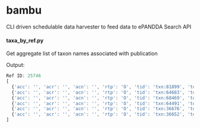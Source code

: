 # bambu
CLI driven schedulable data harvester to feed data to ePANDDA Search API

#### taxa_by_ref.py
Get aggregate list of taxon names associated with publication

Output:

```javascript
Ref ID: 25746
[
  {'acc': '', 'acr': '', 'acn': '', 'rtp': 'O', 'tid': 'txn:81899', 'tdf': 'recombined as', 'rank': 3, 'name': 'Balaena glacialis'},
  {'acc': '', 'acr': '', 'acn': '', 'rtp': 'O', 'tid': 'txn:64683', 'tdf': '', 'rank': 3, 'name': 'Balaena mysticetus'},
  {'acc': '', 'acr': '', 'acn': '', 'rtp': 'O', 'tid': 'txn:68469', 'tdf': '', 'rank': 3, 'name': 'Balaenoptera acutorostrata'}, 
  {'acc': '', 'acr': '', 'acn': '', 'rtp': 'O', 'tid': 'txn:64491', 'tdf': '', 'rank': 3, 'name': 'Megaptera novaeangliae'},
  {'acc': '', 'acr': '', 'acn': '', 'rtp': 'O', 'tid': 'txn:36676', 'tdf': '', 'rank': 5, 'name': 'Balaena'},
  {'acc': '', 'acr': '', 'acn': '', 'rtp': 'O', 'tid': 'txn:36652', 'tdf': '', 'rank': 13, 'name': 'Cetacea'}
]
```
